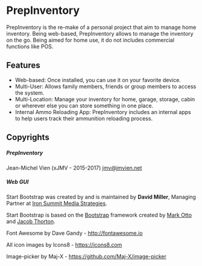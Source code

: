 # PrepInventory
PrepInventory is the re-make of a personal project that aim to manage home inventory. Being web-based, PrepInventory allows to manage the inventory on the go. Being aimed for home use, it do not includes commercial functions like POS.

## Features
* Web-based: Once installed, you can use it on your favorite device.
* Multi-User: Allows family members, friends or group members to access the system.
* Multi-Location: Manage your inventory for home, garage, storage, cabin or wherever else you can store something in one place.
* Internal Ammo Reloading App: PrepInventory includes an internal apps to help users track their ammunition reloading process.

## Copyrights
##### PrepInventory
Jean-Michel Vien (xJMV - 2015-2017) <jmv@jmvien.net>

##### Web GUI
Start Bootstrap was created by and is maintained by **David Miller**, Managing Partner at [Iron Summit Media Strategies](http://www.ironsummitmedia.com/).

Start Bootstrap is based on the [Bootstrap](http://getbootstrap.com/) framework created by [Mark Otto](https://twitter.com/mdo) and [Jacob Thorton](https://twitter.com/fat).

Font Awesome by Dave Gandy - http://fontawesome.io

All icon images by Icons8 - https://icons8.com

Image-picker by Maj-X - https://github.com/Maj-X/image-picker